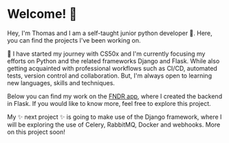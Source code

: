 # Welcome! 👋
Hey, I'm Thomas and I am a self-taught junior python developer 🌱. Here, you can find the projects I've been working on.

🌱 I have started my journey with CS50x and I'm currently focusing my efforts on Python and the related frameworks Django and Flask. While also getting acquainted with professional workflows such as CI/CD, automated tests, version control and collaboration. But, I'm always open to learning new languages, skills and techniques.

Below you can find my work on the [FNDR app](https://github.com/abczzz13/fndr_backend), where I created the backend in Flask. If you would like to know more, feel free to explore this project.

My ✨ next project ✨ is going to make use of the Django framework, where I will be exploring the use of Celery, RabbitMQ, Docker and webhooks. More on this project soon!

<!--
### Hi there 👋

**abczzz13/abczzz13** is a ✨ _special_ ✨ repository because its `README.md` (this file) appears on your GitHub profile.

Here are some ideas to get you started:

- 🔭 I’m currently working on ...
- 🌱 I’m currently learning ...
- 👯 I’m looking to collaborate on ...
- 🤔 I’m looking for help with ...
- 💬 Ask me about ...
- 📫 How to reach me: ...
- 😄 Pronouns: ...
- ⚡ Fun fact: ...
-->
